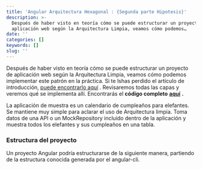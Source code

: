 ```yaml
---
title: 'Angular Arquitectura Hexagonal : {Segunda parte Hipotesis}'
description: >-
  Después de haber visto en teoría cómo se puede estructurar un proyecto de
  aplicación web según la Arquitectura Limpia, veamos cómo podemos…
date: ''
categories: []
keywords: []
slug: ''
---
```


Después de haber visto en teoría cómo se puede estructurar un proyecto de aplicación web según la Arquitectura Limpia, veamos cómo podemos implementar este patrón en la práctica. Si te lshas perdido el artículo de introducción, [puede encontrarlo aquí](https://devjaime.medium.com/angular-arquitectura-hexagonal-hipotesis-a2cfa0b94a07) . Revisaremos todas las capas y veremos qué se implementa allí. Encontrarás el **código completo** [**aquí**](https://github.com/im-a-giraffe/angular-clean-architecture) **.**

La aplicación de muestra es un calendario de cumpleaños para elefantes. Se mantiene muy simple para aclarar el uso de Arquitectura limpia. Toma datos de una API o un MockRepository incluido dentro de la aplicación y muestra todos los elefantes y sus cumpleaños en una tabla.

### Estructura del proyecto

Un proyecto Angular podría estructurarse de la siguiente manera, partiendo de la estructura conocida generada por el angular-cli.